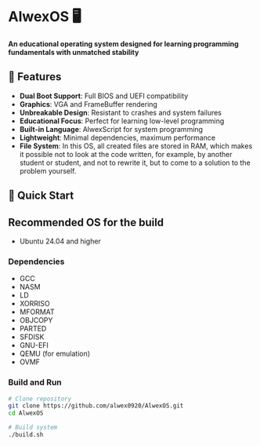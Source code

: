 # AlwexOS 🖥️

**An educational operating system designed for learning programming fundamentals with unmatched stability**

## 🎯 Features

- **Dual Boot Support**: Full BIOS and UEFI compatibility
- **Graphics**: VGA and FrameBuffer rendering
- **Unbreakable Design**: Resistant to crashes and system failures
- **Educational Focus**: Perfect for learning low-level programming
- **Built-in Language**: AlwexScript for system programming
- **Lightweight**: Minimal dependencies, maximum performance
- **File System**: In this OS, all created files are stored in RAM, which makes it possible not to look at the code written, for example, by another student or student, and not to rewrite it, but to come to a solution to the problem yourself.

## 🚀 Quick Start

## Recommended OS for the build
- Ubuntu 24.04 and higher

### Dependencies
- GCC
- NASM
- LD
- XORRISO
- MFORMAT
- OBJCOPY
- PARTED
- SFDISK
- GNU-EFI
- QEMU (for emulation)
- OVMF

### Build and Run
```bash
# Clone repository
git clone https://github.com/alwex0920/AlwexOS.git
cd AlwexOS

# Build system
./build.sh
